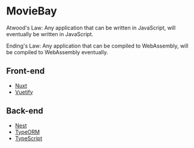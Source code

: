 # MovieBay

Atwood's Law: Any application that can be written in JavaScript, will eventually be written in JavaScript.

Ending's Law: Any application that can be compiled to WebAssembly, will be compiled to WebAssembly eventually.

## Front-end
- [Nuxt](https://zh.nuxtjs.org/)
- [Vuetify](https://vuetifyjs.com/zh-Hans/getting-started/quick-start)

## Back-end
- [Nest](https://docs.nestjs.cn/)
- [TypeORM](https://typeorm.io/)
- [TypeScript](http://www.typescriptlang.org/)
